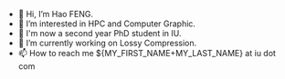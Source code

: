- 👋 Hi, I’m Hao FENG.
- 👀 I’m interested in HPC and Computer Graphic.
- 🏫 I'm now a second year PhD student in IU. 
- 🌱 I’m currently working on Lossy Compression. 
- 📫 How to reach me ${MY_FIRST_NAME+MY_LAST_NAME} at iu dot com

<!---
allenfengjr/allenfengjr is a ✨ special ✨ repository because its `README.md` (this file) appears on your GitHub profile.
You can click the Preview link to take a look at your changes.
--->
